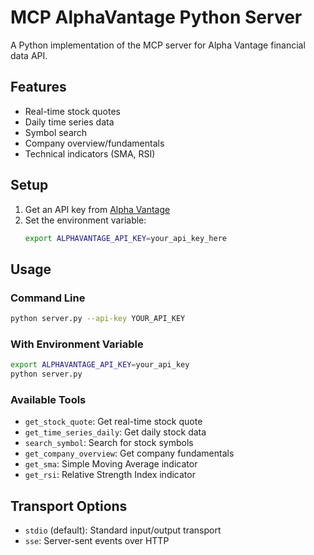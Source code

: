 # MCP AlphaVantage Python Server

A Python implementation of the MCP server for Alpha Vantage financial data API.

## Features

- Real-time stock quotes
- Daily time series data
- Symbol search
- Company overview/fundamentals
- Technical indicators (SMA, RSI)

## Setup

1. Get an API key from [Alpha Vantage](https://www.alphavantage.co/support/#api-key)
2. Set the environment variable:
   ```bash
   export ALPHAVANTAGE_API_KEY=your_api_key_here
   ```

## Usage

### Command Line
```bash
python server.py --api-key YOUR_API_KEY
```

### With Environment Variable
```bash
export ALPHAVANTAGE_API_KEY=your_api_key
python server.py
```

### Available Tools

- `get_stock_quote`: Get real-time stock quote
- `get_time_series_daily`: Get daily stock data
- `search_symbol`: Search for stock symbols
- `get_company_overview`: Get company fundamentals
- `get_sma`: Simple Moving Average indicator
- `get_rsi`: Relative Strength Index indicator

## Transport Options

- `stdio` (default): Standard input/output transport
- `sse`: Server-sent events over HTTP